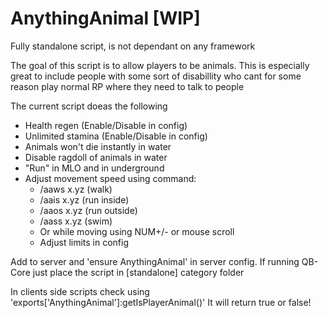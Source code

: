 # AnythingAnimal [WIP]

Fully standalone script, is not dependant on any framework

The goal of this script is to allow players to be animals. This is especially great to include people with some sort of disabillity who cant for some reason play normal RP where they need to talk to people

The current script doeas the following
- Health regen (Enable/Disable in config)
- Unlimited stamina (Enable/Disable in config)
- Animals won't die instantly in water
- Disable ragdoll of animals in water
- "Run" in MLO and in underground
- Adjust movement speed using command:
  * /aaws x.yz (walk)
  * /aais x.yz (run inside)
  * /aaos x.yz (run outside)
  * /aass x.yz (swim)
  * Or while moving using NUM+/- or mouse scroll
  * Adjust limits in config

Add to server and 'ensure AnythingAnimal' in server config. 
If running QB-Core just place the script in [standalone] category folder

In clients side scripts check using 'exports['AnythingAnimal']:getIsPlayerAnimal()' It will return true or false!
